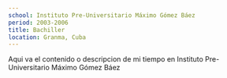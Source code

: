 ```yaml
---
school: Instituto Pre-Universitario Máximo Gómez Báez
period: 2003-2006
title: Bachiller
location: Granma, Cuba
---
```

Aqui va el contenido o descripcion de mi tiempo en Instituto Pre-Universitario Máximo Gómez Báez
